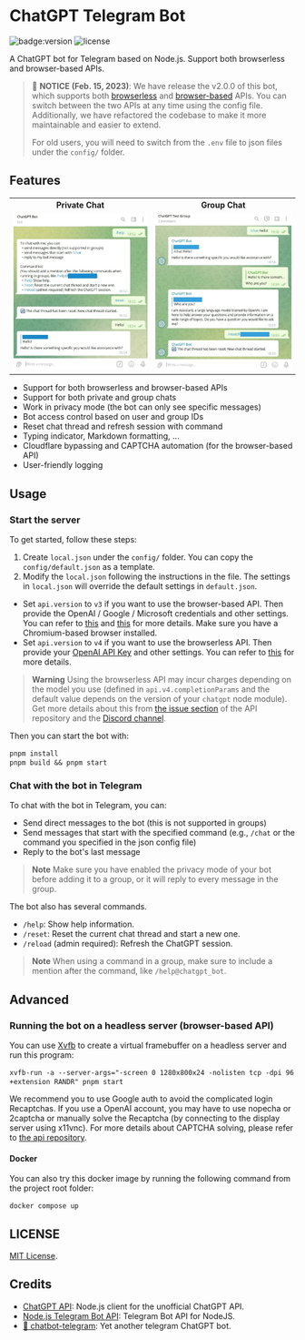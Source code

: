 # ChatGPT Telegram Bot

![badge:version](https://img.shields.io/badge/version-2.0.0-brightgreen)
![license](https://img.shields.io/badge/license-MIT-green)

A ChatGPT bot for Telegram based on Node.js. Support both browserless and browser-based APIs.

> 🔔 **NOTICE (Feb. 15, 2023)**: We have release the v2.0.0 of this bot, which supports both [browserless](https://github.com/transitive-bullshit/chatgpt-api) and [browser-based](https://github.com/transitive-bullshit/chatgpt-api/tree/v3) APIs. You can switch between the two APIs at any time using the config file. Additionally, we have refactored the codebase to make it more maintainable and easier to extend.
>
> For old users, you will need to switch from the `.env` file to json files under the `config/` folder.


## Features

<table>
  <tr>
    <th>Private Chat</th>
    <th>Group Chat</th>
  </tr>
  <tr>
    <td><img src="./assets/private_chat.jpg" /></td>
    <td><img src="./assets/group_chat.jpg" /></td>
  </tr>
</table>

- Support for both browserless and browser-based APIs
- Support for both private and group chats
- Work in privacy mode (the bot can only see specific messages)
- Bot access control based on user and group IDs
- Reset chat thread and refresh session with command
- Typing indicator, Markdown formatting, ...
- Cloudflare bypassing and CAPTCHA automation (for the browser-based API)
- User-friendly logging

## Usage

### Start the server

To get started, follow these steps:

1. Create `local.json` under the `config/` folder. You can copy the `config/default.json` as a template.
2. Modify the `local.json` following the instructions in the file. The settings in `local.json` will override the default settings in `default.json`.
  - Set `api.version` to `v3` if you want to use the browser-based API. Then provide the OpenAI / Google / Microsoft credentials and other settings. You can refer to [this](https://github.com/transitive-bullshit/chatgpt-api/tree/v3#authentication) and [this](https://github.com/transitive-bullshit/chatgpt-api/blob/v3/docs/classes/ChatGPTAPIBrowser.md#parameters) for more details. Make sure you have a Chromium-based browser installed.
  - Set `api.version` to `v4` if you want to use the browserless API. Then provide your [OpenAI API Key](https://platform.openai.com/overview) and other settings. You can refer to [this](https://github.com/transitive-bullshit/chatgpt-api/blob/main/docs/classes/ChatGPTAPI.md#parameters) for more details.

> **Warning** Using the browserless API may incur charges depending on the model you use (defined in `api.v4.completionParams` and the default value depends on the version of your `chatgpt` node module). Get more details about this from [the issue section](https://github.com/transitive-bullshit/chatgpt-api/issues) of the API repository and the [Discord channel](https://discord.gg/v9gERj825w).

Then you can start the bot with:

```shell
pnpm install
pnpm build && pnpm start
```

### Chat with the bot in Telegram

To chat with the bot in Telegram, you can:

- Send direct messages to the bot (this is not supported in groups)
- Send messages that start with the specified command (e.g., `/chat` or the command you specified in the json config file)
- Reply to the bot's last message

> **Note** Make sure you have enabled the privacy mode of your bot before adding it to a group, or it will reply to every message in the group.

The bot also has several commands.

- `/help`: Show help information.
- `/reset`: Reset the current chat thread and start a new one.
- `/reload` (admin required): Refresh the ChatGPT session.

> **Note** When using a command in a group, make sure to include a mention after the command, like `/help@chatgpt_bot`.


## Advanced

### Running the bot on a headless server (browser-based API)

You can use [Xvfb](https://www.x.org/releases/X11R7.6/doc/man/man1/Xvfb.1.xhtml) to create a virtual framebuffer on a headless server and run this program:

```shell
xvfb-run -a --server-args="-screen 0 1280x800x24 -nolisten tcp -dpi 96 +extension RANDR" pnpm start
```

We recommend you to use Google auth to avoid the complicated login Recaptchas. If you use a OpenAI account, you may have to use nopecha or 2captcha or manually solve the Recaptcha (by connecting to the display server using x11vnc). For more details about CAPTCHA solving, please refer to [the api repository](https://github.com/transitive-bullshit/chatgpt-api/tree/v3#captchas).

#### Docker

You can also try this docker image by running the following command from the project root folder:

```shell
docker compose up
```

## LICENSE

[MIT License](LICENSE).

## Credits

- [ChatGPT API](https://github.com/transitive-bullshit/chatgpt-api): Node.js client for the unofficial ChatGPT API.
- [Node.js Telegram Bot API](https://github.com/yagop/node-telegram-bot-api): Telegram Bot API for NodeJS.
- [🤖️ chatbot-telegram](https://github.com/Ciyou/chatbot-telegram): Yet another telegram ChatGPT bot.
